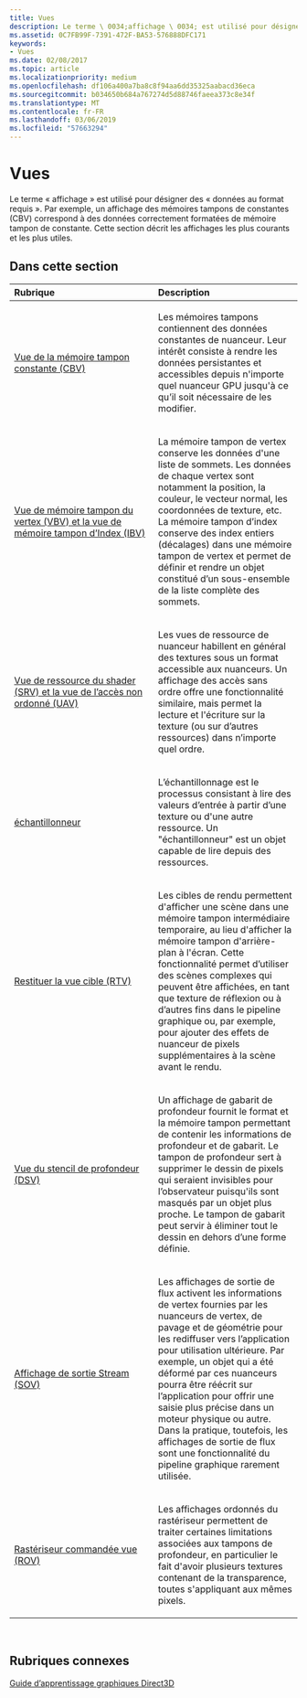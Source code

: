 ```yaml
---
title: Vues
description: Le terme \ 0034;affichage \ 0034; est utilisé pour désigner des \ 0034;données au format requis \ 0034;. Par exemple, un affichage des mémoires tampons de constantes (CBV) correspond à des données correctement formatées de mémoire tampon de constante. Cette section décrit les affichages les plus courants et les plus utiles.
ms.assetid: 0C7FB99F-7391-472F-BA53-576888DFC171
keywords:
- Vues
ms.date: 02/08/2017
ms.topic: article
ms.localizationpriority: medium
ms.openlocfilehash: df106a400a7ba8c8f94aa6dd35325aabacd36eca
ms.sourcegitcommit: b034650b684a767274d5d88746faeea373c8e34f
ms.translationtype: MT
ms.contentlocale: fr-FR
ms.lasthandoff: 03/06/2019
ms.locfileid: "57663294"
---
```

# <a name="views"></a>Vues


Le terme « affichage » est utilisé pour désigner des « données au format requis ». Par exemple, un affichage des mémoires tampons de constantes (CBV) correspond à des données correctement formatées de mémoire tampon de constante. Cette section décrit les affichages les plus courants et les plus utiles.

## <a name="span-idin-this-sectionspanin-this-section"></a><span id="in-this-section"></span>Dans cette section


<table>
<colgroup>
<col width="50%" />
<col width="50%" />
</colgroup>
<thead>
<tr class="header">
<th align="left">Rubrique</th>
<th align="left">Description</th>
</tr>
</thead>
<tbody>
<tr class="odd">
<td align="left"><p><a href="constant-buffer-view--cbv-.md">Vue de la mémoire tampon constante (CBV)</a></p></td>
<td align="left"><p>Les mémoires tampons contiennent des données constantes de nuanceur. Leur intérêt consiste à rendre les données persistantes et accessibles depuis n'importe quel nuanceur GPU jusqu'à ce qu’il soit nécessaire de les modifier.</p></td>
</tr>
<tr class="even">
<td align="left"><p><a href="vertex-buffer-view--vbv-.md">Vue de mémoire tampon du vertex (VBV) et la vue de mémoire tampon d’Index (IBV)</a></p></td>
<td align="left"><p>La mémoire tampon de vertex conserve les données d'une liste de sommets. Les données de chaque vertex sont notamment la position, la couleur, le vecteur normal, les coordonnées de texture, etc. La mémoire tampon d’index conserve des index entiers (décalages) dans une mémoire tampon de vertex et permet de définir et rendre un objet constitué d’un sous-ensemble de la liste complète des sommets.</p></td>
</tr>
<tr class="odd">
<td align="left"><p><a href="shader-resource-view--srv-.md">Vue de ressource du shader (SRV) et la vue de l’accès non ordonné (UAV)</a></p></td>
<td align="left"><p>Les vues de ressource de nuanceur habillent en général des textures sous un format accessible aux nuanceurs. Un affichage des accès sans ordre offre une fonctionnalité similaire, mais permet la lecture et l'écriture sur la texture (ou sur d’autres ressources) dans n’importe quel ordre.</p></td>
</tr>
<tr class="even">
<td align="left"><p><a href="sampler.md">échantillonneur</a></p></td>
<td align="left"><p>L’échantillonnage est le processus consistant à lire des valeurs d’entrée à partir d’une texture ou d'une autre ressource. Un &quot;échantillonneur&quot; est un objet capable de lire depuis des ressources.</p></td>
</tr>
<tr class="odd">
<td align="left"><p><a href="render-target-view--rtv-.md">Restituer la vue cible (RTV)</a></p></td>
<td align="left"><p>Les cibles de rendu permettent d'afficher une scène dans une mémoire tampon intermédiaire temporaire, au lieu d'afficher la mémoire tampon d'arrière-plan à l'écran. Cette fonctionnalité permet d’utiliser des scènes complexes qui peuvent être affichées, en tant que texture de réflexion ou à d’autres fins dans le pipeline graphique ou, par exemple, pour ajouter des effets de nuanceur de pixels supplémentaires à la scène avant le rendu.</p></td>
</tr>
<tr class="even">
<td align="left"><p><a href="depth-stencil-view--dsv-.md">Vue du stencil de profondeur (DSV)</a></p></td>
<td align="left"><p>Un affichage de gabarit de profondeur fournit le format et la mémoire tampon permettant de contenir les informations de profondeur et de gabarit. Le tampon de profondeur sert à supprimer le dessin de pixels qui seraient invisibles pour l’observateur puisqu'ils sont masqués par un objet plus proche. Le tampon de gabarit peut servir à éliminer tout le dessin en dehors d’une forme définie.</p></td>
</tr>
<tr class="odd">
<td align="left"><p><a href="stream-output-view--sov-.md">Affichage de sortie Stream (SOV)</a></p></td>
<td align="left"><p>Les affichages de sortie de flux activent les informations de vertex fournies par les nuanceurs de vertex, de pavage et de géométrie pour les rediffuser vers l’application pour utilisation ultérieure. Par exemple, un objet qui a été déformé par ces nuanceurs pourra être réécrit sur l’application pour offrir une saisie plus précise dans un moteur physique ou autre. Dans la pratique, toutefois, les affichages de sortie de flux sont une fonctionnalité du pipeline graphique rarement utilisée.</p></td>
</tr>
<tr class="even">
<td align="left"><p><a href="rasterizer-ordered-view--rov-.md">Rastériseur commandée vue (ROV)</a></p></td>
<td align="left"><p>Les affichages ordonnés du rastériseur permettent de traiter certaines limitations associées aux tampons de profondeur, en particulier le fait d'avoir plusieurs textures contenant de la transparence, toutes s'appliquant aux mêmes pixels.</p></td>
</tr>
</tbody>
</table>

 

## <a name="span-idrelated-topicsspanrelated-topics"></a><span id="related-topics"></span>Rubriques connexes


[Guide d’apprentissage graphiques Direct3D](index.md)

 

 





